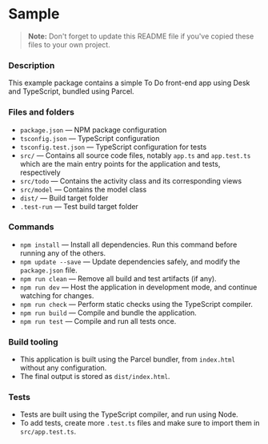 # Sample

> **Note:** Don't forget to update this README file if you've copied these files to your own project.

### Description

This example package contains a simple To Do front-end app using Desk and TypeScript, bundled using Parcel.

### Files and folders

- `package.json` — NPM package configuration
- `tsconfig.json` — TypeScript configuration
- `tsconfig.test.json` — TypeScript configuration for tests
- `src/` — Contains all source code files, notably `app.ts` and `app.test.ts` which are the main entry points for the application and tests, respectively
- `src/todo` — Contains the activity class and its corresponding views
- `src/model` — Contains the model class
- `dist/` — Build target folder
- `.test-run` — Test build target folder

### Commands

- `npm install` — Install all dependencies. Run this command before running any of the others.
- `npm update --save` — Update dependencies safely, and modify the `package.json` file.
- `npm run clean` — Remove all build and test artifacts (if any).
- `npm run dev` — Host the application in development mode, and continue watching for changes.
- `npm run check` — Perform static checks using the TypeScript compiler.
- `npm run build` — Compile and bundle the application.
- `npm run test` — Compile and run all tests once.

### Build tooling

- This application is built using the Parcel bundler, from `index.html` without any configuration.
- The final output is stored as `dist/index.html`.

### Tests

- Tests are built using the TypeScript compiler, and run using Node.
- To add tests, create more `.test.ts` files and make sure to import them in `src/app.test.ts`.
